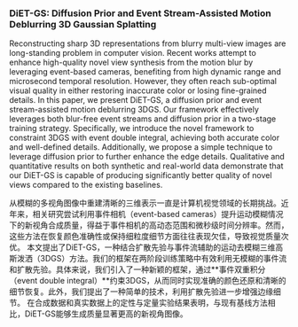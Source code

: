 ### DiET-GS: Diffusion Prior and Event Stream-Assisted Motion Deblurring 3D Gaussian Splatting

Reconstructing sharp 3D representations from blurry multi-view images are long-standing problem in computer vision. Recent works attempt to enhance high-quality novel view synthesis from the motion blur by leveraging event-based cameras, benefiting from high dynamic range and microsecond temporal resolution. However, they often reach sub-optimal visual quality in either restoring inaccurate color or losing fine-grained details. In this paper, we present DiET-GS, a diffusion prior and event stream-assisted motion deblurring 3DGS. Our framework effectively leverages both blur-free event streams and diffusion prior in a two-stage training strategy. Specifically, we introduce the novel framework to constraint 3DGS with event double integral, achieving both accurate color and well-defined details. Additionally, we propose a simple technique to leverage diffusion prior to further enhance the edge details. Qualitative and quantitative results on both synthetic and real-world data demonstrate that our DiET-GS is capable of producing significantly better quality of novel views compared to the existing baselines.

从模糊的多视角图像中重建清晰的三维表示一直是计算机视觉领域的长期挑战。近年来，相关研究尝试利用事件相机（event-based cameras）提升运动模糊情况下的新视角合成质量，得益于事件相机的高动态范围和微秒级时间分辨率。然而，这些方法在恢复颜色准确性或保持细粒度细节方面往往表现欠佳，导致视觉质量次优。
本文提出了DiET-GS，一种结合扩散先验与事件流辅助的运动去模糊三维高斯泼洒（3DGS）方法。我们的框架在两阶段训练策略中有效利用无模糊的事件流和扩散先验。具体来说，我们引入了一种新颖的框架，通过**事件双重积分（event double integral）**约束3DGS，从而同时实现准确的颜色还原和清晰的细节恢复。此外，我们提出了一种简单的技术，利用扩散先验进一步增强边缘细节。
在合成数据和真实数据上的定性与定量实验结果表明，与现有基线方法相比，DiET-GS能够生成质量显著更高的新视角图像。
